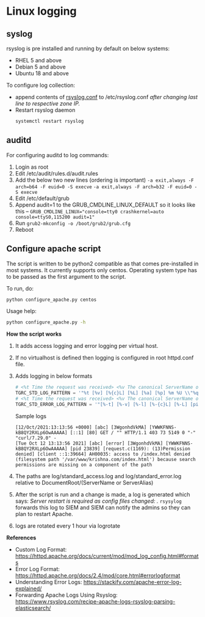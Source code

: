 # Linux logging

## syslog

rsyslog is pre installed and running by default on below systems:
- RHEL 5 and above
- Debian 5 and above
- Ubuntu 18 and above

To configure log collection:
- append contents of [rsyslog.conf](./rsyslog.conf) to /etc/rsyslog.conf _after changing last line to respective zone IP._
- Restart rsyslog daemon
  ```sh
  systemctl restart rsyslog
  ```

## auditd

For configuring auditd to log commands:
1. Login as root
2. Edit /etc/audit/rules.d/audit.rules
3. Add the below two new lines (ordering is important) 
    ```-a exit,always -F arch=b64 -F euid=0 -S execve```
    ```-a exit,always -F arch=b32 -F euid=0 -S execve```
4. Edit /etc/default/grub
5. Append audit=1 to the GRUB_CMDLINE_LINUX_DEFAULT so it looks like this –
    ```GRUB_CMDLINE_LINUX="console=tty0 crashkernel=auto console=ttyS0,115200 audit=1"```
6. Run 
    ```grub2-mkconfig -o /boot/grub2/grub.cfg```
7. Reboot

## Configure apache script
The script is written to be python2 compatible as that comes pre-installed in most systems.
It currently supports only centos. Operating system type has to be passed as the first argument to the script.

To run, do: 
```sh
python configure_apache.py centos
```

Usage help: 
```sh
python configure_apache.py -h
```

**How the script works**
1. It adds access logging and error logging per virtual host.
2. If no virtualhost is defined then logging is configured in root httpd.conf file.
3. Adds logging in below formats
    ```py
    # <%t Time the request was received> <%v The canonical ServerName of the server serving the request.> <%{c}L log id of the connection> <%L Request log ID> <%a Client IP address and port of the request> <%p server port> <%m The request method> <%U The URL path requested> <%q The query string> <%H The request protocol> <%s Status> <%I Bytes received> <%O Bytes sent> <%T The time taken to serve the request, in seconds.>
    TGRC_STD_LOG_PATTERN = '"%t [%v] [%{c}L] [%L] [%a] [%p] %m %U \\"%q\\" %H %s %I %O %T \\"%{Referer}i\\" \\"%{User-Agent}i\\" %{X-Forwarded-For}i"'
    # <%t Time the request was received> <%v The canonical ServerName of the server serving the request.> <%l log level> <%{c}L log id of the connection> <%L Request log ID> <%P pid> <%F Source file name and line number of the log call> <%E APR/OS error status code and string> <%a Client IP address and port of the request>
    TGRC_STD_ERROR_LOG_PATTERN = '"[%-t] [%-v] [%-l] [%-{c}L] [%-L] [pid %-P] [%-F: %-E] [client %-a] %-M"'
    ```

    Sample logs
    ```log
    [12/Oct/2021:13:13:56 +0000] [abc] [3WgonhdVkMA] [YWWKFNNS-kB8QY2RXLp6OwAAAAA] [::1] [80] GET / "" HTTP/1.1 403 73 5149 0 "-" "curl/7.29.0" -
    [Tue Oct 12 13:13:56 2021] [abc] [error] [3WgonhdVkMA] [YWWKFNNS-kB8QY2RXLp6OwAAAAA] [pid 23839] [request.c(1169): (13)Permission denied] [client ::1:39664] AH00035: access to /index.html denied (filesystem path '/var/www/krishna.com/index.html') because search permissions are missing on a component of the path
    ```
4. The paths are log/standard_access.log and log/standard_error.log relative to DocumentRoot/(ServerName or ServerAlias)
5. After the script is run and a change is made, a log is generated which says: _Server restart is required as config files changed: <list of files changed>._ `rsysylog` forwards this log to SIEM and SIEM can notify the admins so they can plan to restart Apache.
6. logs are rotated every 1 hour via logrotate

**References**
- Custom Log Format: https://httpd.apache.org/docs/current/mod/mod_log_config.html#formats
- Error Log Format: https://httpd.apache.org/docs/2.4/mod/core.html#errorlogformat
- Understanding Error Logs: https://stackify.com/apache-error-log-explained/
- Forwarding Apache Logs Using Rsyslog: https://www.rsyslog.com/recipe-apache-logs-rsyslog-parsing-elasticsearch/
